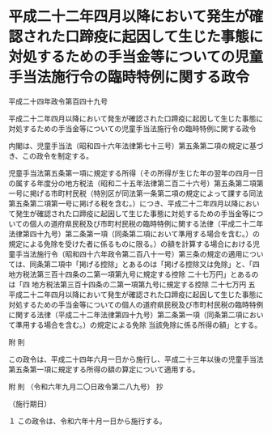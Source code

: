 # 平成二十二年四月以降において発生が確認された口蹄疫に起因して生じた事態に対処するための手当金等についての児童手当法施行令の臨時特例に関する政令

平成二十四年政令第百四十九号

平成二十二年四月以降において発生が確認された口蹄疫に起因して生じた事態に対処するための手当金等についての児童手当法施行令の臨時特例に関する政令

内閣は、児童手当法（昭和四十六年法律第七十三号）第五条第二項の規定に基づき、この政令を制定する。

児童手当法第五条第一項に規定する所得（その所得が生じた年の翌年の四月一日の属する年度分の地方税法（昭和二十五年法律第二百二十六号）第五条第二項第一号に掲げる市町村民税（特別区が同法第一条第二項の規定によって課する同法第五条第二項第一号に掲げる税を含む。）につき、平成二十二年四月以降において発生が確認された口蹄疫に起因して生じた事態に対処するための手当金等についての個人の道府県民税及び市町村民税の臨時特例に関する法律（平成二十二年法律第四十九号）第二条第一項（同条第二項において準用する場合を含む。）の規定による免除を受けた者に係るものに限る。）の額を計算する場合における児童手当法施行令（昭和四十六年政令第二百八十一号）第三条の規定の適用については、同条第二項中「掲げる控除」とあるのは「掲げる控除又は免除」と、「四 地方税法第三百十四条の二第一項第九号に規定する控除 二十七万円」とあるのは「四 地方税法第三百十四条の二第一項第九号に規定する控除 二十七万円 五 平成二十二年四月以降において発生が確認された口蹄疫に起因して生じた事態に対処するための手当金等についての個人の道府県民税及び市町村民税の臨時特例に関する法律（平成二十二年法律第四十九号）第二条第一項（同条第二項において準用する場合を含む。）の規定による免除 当該免除に係る所得の額」とする。

附 則

この政令は、平成二十四年六月一日から施行し、平成二十三年以後の児童手当法第五条第一項に規定する所得の額の算定について適用する。

附 則 （令和六年九月二〇日政令第二八九号） 抄

（施行期日）

１ この政令は、令和六年十月一日から施行する。

